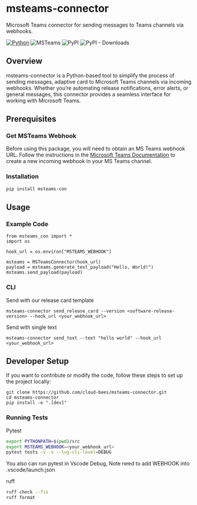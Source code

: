 # msteams-connector
Microsoft Teams connector for sending messages to Teams channels via webhooks.

[![Python](https://img.shields.io/badge/Python-3.10%20%7C%203.11-blue?style=flat&logo=python&logoColor=white)](https://www.python.org/downloads/release/python-3100/)
![MSTeams](https://img.shields.io/badge/Teams-6264A7?style=flat&logo=microsoft-teams&logoColor=white)
![PyPI](https://img.shields.io/pypi/v/msteams-con?label=pypi%20package)
![PyPI - Downloads](https://img.shields.io/pypi/dm/msteams-con)

## Overview

msteams-connector is a Python-based tool to simplify the process of sending messages, adaptive card to Microsoft Teams channels via incoming webhooks. Whether you’re automating release notifications, error alerts, or general messages, this connector provides a seamless interface for working with Microsoft Teams.

## Prerequisites
### Get MSTeams Webhook

Before using this package, you will need to obtain an MS Teams webhook URL. Follow the instructions in the [Microsoft Teams Documentation](https://learn.microsoft.com/en-us/microsoftteams/platform/webhooks-and-connectors/how-to/add-incoming-webhook?tabs=newteams%2Cdotnet) to create a new incoming webhook in your MS Teams channel.

### Installation
```sh
pip install msteams-con
```


## Usage

### Example Code
```
from msteams_con import *
import os

hook_url = os.environ["MSTEAMS_WEBHOOK"]

msteams = MSTeamsConnector(hook_url)
payload = msteams.generate_text_payload("Hello, World!")
msteams.send_payload(payload)
```

### CLI

Send with our release card template
```
msteams-connector send_release_card --version <software-release-version> --hook_url <your_webhook_url>
```
Send with single text
```
msteams-connector send_text --text "hello world" --hook_url <your_webhook_url> 
```

## Developer Setup
If you want to contribute or modify the code, follow these steps to set up the project locally:
```
git clone https://github.com/cloud-bees/msteams-connector.git
cd msteams-connector
pip install -e ".[dev]"
```

### Running Tests

Pytest
```sh
export PYTHONPATH=$(pwd)/src
export MSTEAMS_WEBHOOK=<your_webhook_url>
pytest tests -v -s --log-cli-level=DEBUG
```
You also can run pytest in Vscode Debug, Note need to add WEBHOOK into .vscode/launch.json

ruff
```sh
ruff check --fix
ruff format
```